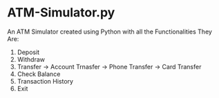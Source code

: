 # ATM-Simulator.py
An ATM Simulator created using Python with all the Functionalities
They Are:

1. Deposit
2. Withdraw
3. Transfer
   -> Account Trnasfer
   -> Phone Transfer
   -> Card Transfer
4. Check Balance
5. Transaction History
6. Exit
